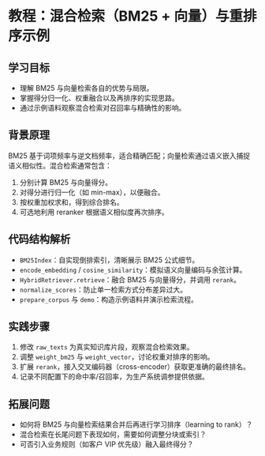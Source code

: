 # 教程：混合检索（BM25 + 向量）与重排序示例

## 学习目标
- 理解 BM25 与向量检索各自的优势与局限。
- 掌握得分归一化、权重融合以及再排序的实现思路。
- 通过示例语料观察混合检索对召回率与精确性的影响。

## 背景原理
BM25 基于词项频率与逆文档频率，适合精确匹配；向量检索通过语义嵌入捕捉语义相似性。混合检索通常包含：
1. 分别计算 BM25 与向量得分。
2. 对得分进行归一化（如 min-max），以便融合。
3. 按权重加权求和，得到综合排名。
4. 可选地利用 reranker 根据语义相似度再次排序。

## 代码结构解析
- `BM25Index`：自实现倒排索引，清晰展示 BM25 公式细节。
- `encode_embedding` / `cosine_similarity`：模拟语义向量编码与余弦计算。
- `HybridRetriever.retrieve`：融合 BM25 与向量得分，并调用 `rerank`。
- `normalize_scores`：防止单一检索方式分布差异过大。
- `prepare_corpus` 与 `demo`：构造示例语料并演示检索流程。

## 实践步骤
1. 修改 `raw_texts` 为真实知识库片段，观察混合检索效果。
2. 调整 `weight_bm25` 与 `weight_vector`，讨论权重对排序的影响。
3. 扩展 `rerank`，接入交叉编码器（cross-encoder）获取更准确的最终排名。
4. 记录不同配置下的命中率/召回率，为生产系统调参提供依据。

## 拓展问题
- 如何将 BM25 与向量检索结果合并后再进行学习排序（learning to rank）？
- 混合检索在长尾问题下表现如何，需要如何调整分块或索引？
- 可否引入业务规则（如客户 VIP 优先级）融入最终得分？
